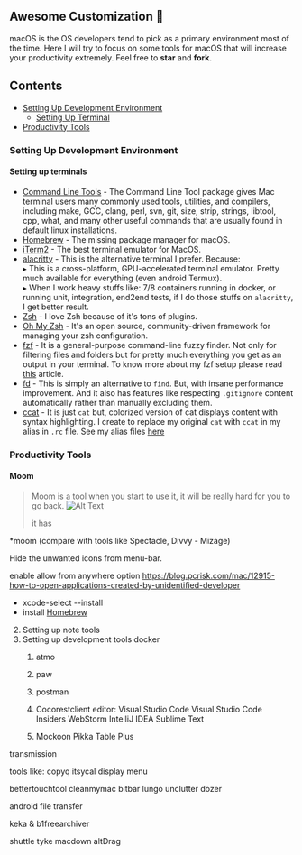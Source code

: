 Awesome Customization 
----
macOS is the OS developers tend to pick as a primary environment most of the time. Here I will try to focus on some tools for macOS that will increase your productivity extremely. Feel free to **star** and **fork**.

<!--**Explanation**-->


<!--comeback-->


## Contents
- [Setting Up Development Environment](#setting-up-development-environment)
	- [Setting Up Terminal](#setting-up-terminal)
- [Productivity Tools](#productivity-tools)



### Setting Up Development Environment

#### Setting up terminals

* [Command Line Tools](https://osxdaily.com/2014/02/12/install-command-line-tools-mac-os-x) - The Command Line Tool package gives Mac terminal users many commonly used tools, utilities, and compilers, including make, GCC, clang, perl, svn, git, size, strip, strings, libtool, cpp, what, and many other useful commands that are usually found in default linux installations.
* [Homebrew](https://github.com/Homebrew/brew) - The missing package manager for macOS.
* [iTerm2](https://github.com/gnachman/iTerm2) - The best terminal emulator for MacOS.
* [alacritty](https://github.com/alacritty/alacritty) - This is the alternative terminal I prefer. Because:<br /> ▸ This is a cross-platform, GPU-accelerated terminal emulator. Pretty much available for everything (even android Termux). <br />▸ When I work heavy stuffs like: 7/8 containers running in docker, or running unit, integration, end2end tests, if I do those stuffs on `alacritty`, I get better result.
* [Zsh](https://github.com/ohmyzsh/ohmyzsh/wiki/Installing-ZSH) - I love Zsh because of it's tons of plugins.
* [Oh My Zsh](https://github.com/ohmyzsh/ohmyzsh) - It's an open source, community-driven framework for managing your zsh configuration.
* [fzf](https://github.com/junegunn/fzf) - It is a general-purpose command-line fuzzy finder. Not only for filtering files and folders but for pretty much everything you get as an output in your terminal. To know more about my fzf setup please read [this](#comeback) article.
* [fd](https://github.com/sharkdp/fd) - This is simply an alternative to `find`. But, with insane performance improvement. And it also has features like respecting `.gitignore` content automatically rather than manually excluding them.
* [ccat](https://github.com/jingweno/ccat) - It is just `cat` but, colorized version of cat displays content with syntax highlighting. I create to replace my original `cat` with `ccat` in  my alias in `.rc` file. See my alias files [here](#comeback)



### Productivity Tools

#### Moom
> Moom is a tool when you start to use it, it will be really hard for you to go back.
> ![Alt Text](https://media.giphy.com/media/vFKqnCdLPNOKc/giphy.gif)
> 
> it has

*moom (compare with tools like Spectacle, Divvy - Mizage)

Hide the unwanted icons from menu-bar.

enable allow from anywhere option
https://blog.pcrisk.com/mac/12915-how-to-open-applications-created-by-unidentified-developer


- xcode-select --install
- install [Homebrew](https://brew.sh/)


2. Setting up note tools
3. Setting up development tools
    docker
    1. atmo
    2. paw
    3. postman
    4. Cocorestclient
    editor:
      Visual Studio Code
      Visual Studio Code Insiders
      WebStorm
      IntelliJ IDEA
      Sublime Text
      
      3. Mockoon
      Pikka
      Table Plus

transmission





tools like:
copyq
itsycal
display menu


bettertouchtool
cleanmymac
bitbar
lungo
unclutter
dozer

android file transfer


keka & b1freearchiver

shuttle
tyke
macdown
altDrag

